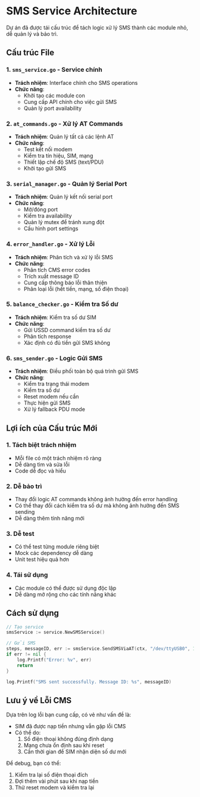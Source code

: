 # SMS Service Architecture

Dự án đã được tái cấu trúc để tách logic xử lý SMS thành các module nhỏ, dễ quản lý và bảo trì.

## Cấu trúc File

### 1. `sms_service.go` - Service chính
- **Trách nhiệm**: Interface chính cho SMS operations
- **Chức năng**: 
  - Khởi tạo các module con
  - Cung cấp API chính cho việc gửi SMS
  - Quản lý port availability

### 2. `at_commands.go` - Xử lý AT Commands
- **Trách nhiệm**: Quản lý tất cả các lệnh AT
- **Chức năng**:
  - Test kết nối modem
  - Kiểm tra tín hiệu, SIM, mạng
  - Thiết lập chế độ SMS (text/PDU)
  - Khởi tạo gửi SMS

### 3. `serial_manager.go` - Quản lý Serial Port
- **Trách nhiệm**: Quản lý kết nối serial port
- **Chức năng**:
  - Mở/đóng port
  - Kiểm tra availability
  - Quản lý mutex để tránh xung đột
  - Cấu hình port settings

### 4. `error_handler.go` - Xử lý Lỗi
- **Trách nhiệm**: Phân tích và xử lý lỗi SMS
- **Chức năng**:
  - Phân tích CMS error codes
  - Trích xuất message ID
  - Cung cấp thông báo lỗi thân thiện
  - Phân loại lỗi (hết tiền, mạng, số điện thoại)

### 5. `balance_checker.go` - Kiểm tra Số dư
- **Trách nhiệm**: Kiểm tra số dư SIM
- **Chức năng**:
  - Gửi USSD command kiểm tra số dư
  - Phân tích response
  - Xác định có đủ tiền gửi SMS không

### 6. `sms_sender.go` - Logic Gửi SMS
- **Trách nhiệm**: Điều phối toàn bộ quá trình gửi SMS
- **Chức năng**:
  - Kiểm tra trạng thái modem
  - Kiểm tra số dư
  - Reset modem nếu cần
  - Thực hiện gửi SMS
  - Xử lý fallback PDU mode

## Lợi ích của Cấu trúc Mới

### 1. **Tách biệt trách nhiệm**
- Mỗi file có một trách nhiệm rõ ràng
- Dễ dàng tìm và sửa lỗi
- Code dễ đọc và hiểu

### 2. **Dễ bảo trì**
- Thay đổi logic AT commands không ảnh hưởng đến error handling
- Có thể thay đổi cách kiểm tra số dư mà không ảnh hưởng đến SMS sending
- Dễ dàng thêm tính năng mới

### 3. **Dễ test**
- Có thể test từng module riêng biệt
- Mock các dependency dễ dàng
- Unit test hiệu quả hơn

### 4. **Tái sử dụng**
- Các module có thể được sử dụng độc lập
- Dễ dàng mở rộng cho các tính năng khác

## Cách sử dụng

```go
// Tạo service
smsService := service.NewSMSService()

// Gửi SMS
steps, messageID, err := smsService.SendSMSViaAT(ctx, "/dev/ttyUSB0", 115200, "+84325397277", "Test message")
if err != nil {
    log.Printf("Error: %v", err)
    return
}

log.Printf("SMS sent successfully. Message ID: %s", messageID)
```

## Lưu ý về Lỗi CMS

Dựa trên log lỗi bạn cung cấp, có vẻ như vấn đề là:
- SIM đã được nạp tiền nhưng vẫn gặp lỗi CMS
- Có thể do:
  1. Số điện thoại không đúng định dạng
  2. Mạng chưa ổn định sau khi reset
  3. Cần thời gian để SIM nhận diện số dư mới

Để debug, bạn có thể:
1. Kiểm tra lại số điện thoại đích
2. Đợi thêm vài phút sau khi nạp tiền
3. Thử reset modem và kiểm tra lại
